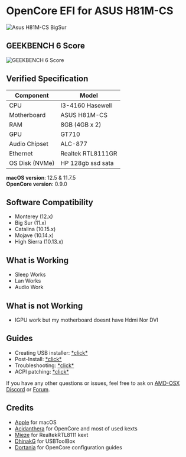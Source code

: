 # OpenCore EFI for ASUS H81M-CS
![Asus H81M-CS BigSur](https://i.imgur.com/rvNA8GW.png)

## GEEKBENCH 6 Score
![GEEKBENCH 6 Score](https://i.imgur.com/YCRQlnJ.png)
## Verified Specification

| **Component**    | **Model**                                  |
| ---------------- | ------------------------------------------ |
| CPU              | I3-4160 Hasewell                           |
| Motherboard      | ASUS H81M-CS                               |
| RAM              | 8GB (4GB x 2)                              |
| GPU              | GT710                                      |
| Audio Chipset    | ALC-877                                    |
| Ethernet         | Realtek RTL8111GR                          |
| OS Disk (NVMe)   | HP 128gb ssd sata                          |

**macOS version**: 12.5 & 11.7.5 \
**OpenCore version**: 0.9.0

## Software Compatibility

- Monterey (12.x)
- Big Sur (11.x)
- Catalina (10.15.x)
- Mojave (10.14.x)
- High Sierra (10.13.x)

## What is Working
- Sleep Works
- Lan Works
- Audio Work

## What is not Working

- IGPU work but my motherboard doesnt have Hdmi Nor DVI

## Guides

- Creating USB installer: [\*click\*](https://dortania.github.io/OpenCore-Install-Guide/installer-guide/)
- Post-Install: [\*click\*](https://dortania.github.io/OpenCore-Post-Install/)
- Troubleshooting: [\*click\*](https://dortania.github.io/OpenCore-Install-Guide/troubleshooting/troubleshooting.html)
- ACPI patching: [\*click\*](https://dortania.github.io/Getting-Started-With-ACPI/)

If you have any other questions or issues, feel free to ask on [AMD-OSX Discord](https://discord.gg/EfCYAJW) or [Forum](https://forum.amd-osx.com).

## Credits

- [Apple](https://apple.com) for macOS
- [Acidanthera](https://github.com/acidanthera) for OpenCore and most of used kexts
- [Mieze](https://github.com/Mieze) for RealtekRTL8111 kext
- [DhinakG](https://github.com/USBToolBox) for USBToolBox
- [Dortania](https://github.com/dortania) for OpenCore configuration guides
